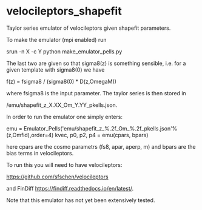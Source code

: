 # velocileptors_shapefit
Taylor series emulator of velocileptors given shapefit parameters.

To make the emulator (mpi enabled) run

srun -n X -c Y python make_emulator_pells.py <basedir> <zeff> <Omfid>

The last two are given so that sigma8(z) is something sensible, i.e. for a given template with sigma8(0) we have
  
f(z) = fsigma8 / (sigma8(0) * D(z,OmegaM))
  
where fsigma8 is the input parameter. The taylor series is then stored in 
 
<basedir>/emu/shapefit_z_X.XX_Om_Y.YY_pkells.json.
  
In order to run the emulator one simply enters:
  
emu = Emulator_Pells('emu/shapefit_z_%.2f_Om_%.2f_pkells.json'%(z,Omfid),order=4)
kvec, p0, p2, p4 = emu(cpars, bpars)
  
here cpars are the cosmo parametrs (fs8, apar, aperp, m) and bpars are the bias terms in velocileptors.
  
To run this you will need to have velocileptors:
  
  https://github.com/sfschen/velocileptors
  
and FinDiff
  https://findiff.readthedocs.io/en/latest/.
  

Note that this emulator has not yet been extensively tested.
